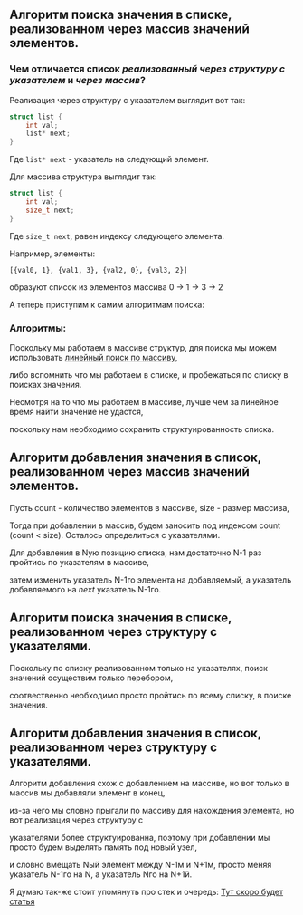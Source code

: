 ## Алгоритм поиска значения в списке, реализованном через массив значений элементов.
### Чем отличается список *реализованный через структуру с указателем* и *через массив*?

Реализация через структуру с указателем выглядит вот так:
```c
struct list {
    int val; 
    list* next; 
}
```
Где ```list* next``` - указатель на следующий элемент.

Для массива структура выглядит так:
```c
struct list {
    int val;
    size_t next; 
}
```
Где ```size_t next```, равен индексу следующего элемента.

Например, элементы:

```[{val0, 1}, {val1, 3}, {val2, 0}, {val3, 2}]```

образуют список из элементов массива 0 -> 1 -> 3 -> 2

А теперь приступим к самим алгоритмам поиска:
### Алгоритмы:
Поскольку мы работаем в массиве структур, для поиска мы можем использовать [линейный поиск по массиву](../../algorithms/SearchArray/index.md),

либо вспомнить что мы работаем в списке, и пробежаться по списку в поисках значения.

Несмотря на то что мы работаем в массиве, лучше чем за линейное время найти значение не удастся,

поскольку нам необходимо сохранить структуированность списка.

## Алгоритм добавления значения в список, реализованном через массив значений элементов.
Пусть count - количество элементов в массиве, size - размер массива,

Тогда при добавлении в массив, будем заносить под индексом count (count < size). Осталось определиться с указателями.

Для добавления в Nую позицию списка, нам достаточно N-1 раз пройтись по указателям в массиве,

затем изменить указатель N-1го элемента на добавляемый, а указатель добавляемого на *next* указатель N-1го.

## Алгоритм поиска значения в списке, реализованном через структуру с указателями.

Поскольку по списку реализованном только на указателях, поиск значений осуществим только перебором,

соотвественно необходимо просто пройтись по всему списку, в поиске значения.

## Алгоритм добавления значения в список, реализованном через структуру с указателями.

Алгоритм добавления схож с добавлением на массиве, но вот только в массив мы добавляли элемент в конец,

из-за чего мы словно прыгали по массиву для нахождения элемента, но вот реализация через структуру с

указателями более структуированна, поэтому при добавлении мы просто будем выделять память под новый узел,

и словно вмещать Nый элемент между N-1м и N+1м, просто меняя указатель N-1го на N, а указатель Nго на N+1й.

Я думаю так-же стоит упомянуть про стек и очередь: [Тут скоро будет статья]()
